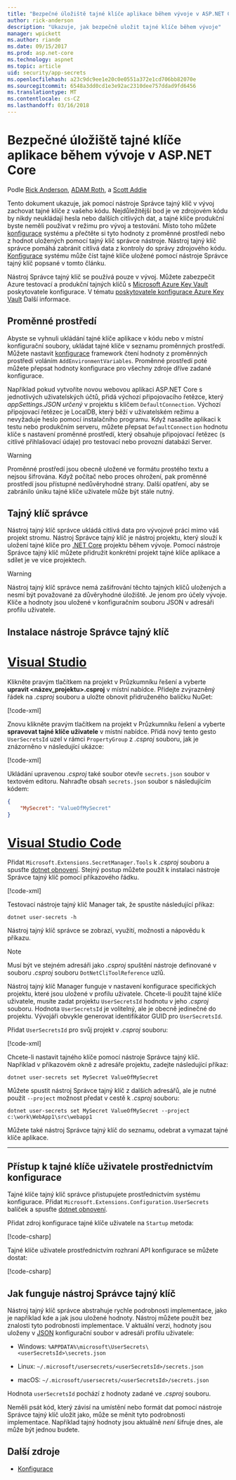 ```yaml
---
title: "Bezpečné úložiště tajné klíče aplikace během vývoje v ASP.NET Core"
author: rick-anderson
description: "Ukazuje, jak bezpečně uložit tajné klíče během vývoje"
manager: wpickett
ms.author: riande
ms.date: 09/15/2017
ms.prod: asp.net-core
ms.technology: aspnet
ms.topic: article
uid: security/app-secrets
ms.openlocfilehash: a23c9dc9ee1e20c0e0551a372e1cd706bb82070e
ms.sourcegitcommit: 6548a3dd0cd1e3e92ac2310dee757ddad9fd6456
ms.translationtype: MT
ms.contentlocale: cs-CZ
ms.lasthandoff: 03/16/2018
---
```

# <a name="safe-storage-of-app-secrets-during-development-in-aspnet-core"></a>Bezpečné úložiště tajné klíče aplikace během vývoje v ASP.NET Core

Podle [Rick Anderson](https://twitter.com/RickAndMSFT), [ADAM Roth](https://github.com/danroth27), a [Scott Addie](https://scottaddie.com) 

Tento dokument ukazuje, jak pomocí nástroje Správce tajný klíč v vývoj zachovat tajné klíče z vašeho kódu. Nejdůležitější bod je ve zdrojovém kódu by nikdy neukládají hesla nebo dalších citlivých dat, a tajné klíče produkční byste neměli používat v režimu pro vývoj a testování. Místo toho můžete [konfigurace](xref:fundamentals/configuration/index) systému a přečtěte si tyto hodnoty z proměnné prostředí nebo z hodnot uložených pomocí tajný klíč správce nástroje. Nástroj tajný klíč správce pomáhá zabránit citlivá data z kontroly do správy zdrojového kódu. [Konfigurace](xref:fundamentals/configuration/index) systému může číst tajné klíče uložené pomocí nástroje Správce tajný klíč popsané v tomto článku.

Nástroj Správce tajný klíč se používá pouze v vývoj. Můžete zabezpečit Azure testovací a produkční tajných klíčů s [Microsoft Azure Key Vault](https://azure.microsoft.com/services/key-vault/) poskytovatele konfigurace. V tématu [poskytovatele konfigurace Azure Key Vault](https://docs.microsoft.com/aspnet/core/security/key-vault-configuration) Další informace.

## <a name="environment-variables"></a>Proměnné prostředí

Abyste se vyhnuli ukládání tajné klíče aplikace v kódu nebo v místní konfigurační soubory, ukládat tajné klíče v seznamu proměnných prostředí. Můžete nastavit [konfigurace](xref:fundamentals/configuration/index) framework čtení hodnoty z proměnných prostředí voláním `AddEnvironmentVariables`. Proměnné prostředí poté můžete přepsat hodnoty konfigurace pro všechny zdroje dříve zadané konfigurace.

Například pokud vytvoříte novou webovou aplikaci ASP.NET Core s jednotlivých uživatelských účtů, přidá výchozí připojovacího řetězce, který *appSettings.JSON určený* v projektu s klíčem `DefaultConnection`. Výchozí připojovací řetězec je LocalDB, který běží v uživatelském režimu a nevyžaduje heslo pomocí instalačního programu. Když nasadíte aplikaci k testu nebo produkčním serveru, můžete přepsat `DefaultConnection` hodnotu klíče s nastavení proměnné prostředí, který obsahuje připojovací řetězec (s citlivé přihlašovací údaje) pro testovací nebo provozní databázi Server.

>[!WARNING]
> Proměnné prostředí jsou obecně uložené ve formátu prostého textu a nejsou šifrována. Když počítač nebo proces ohrožení, pak proměnné prostředí jsou přístupné nedůvěryhodné strany. Další opatření, aby se zabránilo úniku tajné klíče uživatele může být stále nutný.

## <a name="secret-manager"></a>Tajný klíč správce

Nástroj tajný klíč správce ukládá citlivá data pro vývojové práci mimo váš projekt stromu. Nástroj Správce tajný klíč je nástroj projektu, který slouží k uložení tajné klíče pro [.NET Core](https://www.microsoft.com/net/core) projektu během vývoje. Pomocí nástroje Správce tajný klíč můžete přidružit konkrétní projekt tajné klíče aplikace a sdílet je ve více projektech.

>[!WARNING]
> Nástroj tajný klíč správce nemá zašifrování těchto tajných klíčů uložených a nesmí být považované za důvěryhodné úložiště. Je jenom pro účely vývoje. Klíče a hodnoty jsou uložené v konfiguračním souboru JSON v adresáři profilu uživatele.

## <a name="installing-the-secret-manager-tool"></a>Instalace nástroje Správce tajný klíč

# <a name="visual-studiotabvisual-studio"></a>[Visual Studio](#tab/visual-studio)

Klikněte pravým tlačítkem na projekt v Průzkumníku řešení a vyberte **upravit \<název_projektu\>.csproj** v místní nabídce. Přidejte zvýrazněný řádek na *.csproj* souboru a uložte obnovit přidruženého balíčku NuGet:

[!code-xml[](app-secrets/sample/UserSecrets/UserSecrets-before.csproj?highlight=10)]

Znovu klikněte pravým tlačítkem na projekt v Průzkumníku řešení a vyberte **spravovat tajné klíče uživatele** v místní nabídce. Přidá nový tento gesto `UserSecretsId` uzel v rámci `PropertyGroup` z *.csproj* souboru, jak je znázorněno v následující ukázce:

[!code-xml[](app-secrets/sample/UserSecrets/UserSecrets-after.csproj?highlight=4)]

Ukládání upravenou *.csproj* také soubor otevře `secrets.json` soubor v textovém editoru. Nahraďte obsah `secrets.json` soubor s následujícím kódem:

```json
{
    "MySecret": "ValueOfMySecret"
}
```

# <a name="visual-studio-codetabvisual-studio-code"></a>[Visual Studio Code](#tab/visual-studio-code)

Přidat `Microsoft.Extensions.SecretManager.Tools` k *.csproj* souboru a spusťte [dotnet obnovení](/dotnet/core/tools/dotnet-restore). Stejný postup můžete použít k instalaci nástroje Správce tajný klíč pomocí příkazového řádku.

[!code-xml[](app-secrets/sample/UserSecrets/UserSecrets-before.csproj?highlight=10)]

Testovací nástroje tajný klíč Manager tak, že spustíte následující příkaz:

```console
dotnet user-secrets -h
```

Nástroj tajný klíč správce se zobrazí, využití, možnosti a nápovědu k příkazu.

> [!NOTE]
> Musí být ve stejném adresáři jako *.csproj* spuštění nástroje definované v souboru *.csproj* souboru `DotNetCliToolReference` uzlů.

Nástroj tajný klíč Manager funguje v nastavení konfigurace specifických projektu, které jsou uložené v profilu uživatele. Chcete-li použít tajné klíče uživatele, musíte zadat projektu `UserSecretsId` hodnotu v jeho *.csproj* souboru. Hodnota `UserSecretsId` je volitelný, ale je obecně jedinečné do projektu. Vývojáři obvykle generovat identifikátor GUID pro `UserSecretsId`.

Přidat `UserSecretsId` pro svůj projekt v *.csproj* souboru:

[!code-xml[](app-secrets/sample/UserSecrets/UserSecrets-after.csproj?highlight=4)]

Chcete-li nastavit tajného klíče pomocí nástroje Správce tajný klíč. Například v příkazovém okně z adresáře projektu, zadejte následující příkaz:

```console
dotnet user-secrets set MySecret ValueOfMySecret
```

Můžete spustit nástroj Správce tajný klíč z dalších adresářů, ale je nutné použít `--project` možnost předat v cestě k *.csproj* souboru:
 
```console
dotnet user-secrets set MySecret ValueOfMySecret --project c:\work\WebApp1\src\webapp1
```

Můžete také nástroj Správce tajný klíč do seznamu, odebrat a vymazat tajné klíče aplikace.

-----

## <a name="accessing-user-secrets-via-configuration"></a>Přístup k tajné klíče uživatele prostřednictvím konfigurace

Tajné klíče tajný klíč správce přistupujete prostřednictvím systému konfigurace. Přidat `Microsoft.Extensions.Configuration.UserSecrets` balíček a spusťte [dotnet obnovení](/dotnet/core/tools/dotnet-restore).

Přidat zdroj konfigurace tajné klíče uživatele na `Startup` metoda:

[!code-csharp[](app-secrets/sample/UserSecrets/Startup.cs?highlight=16-19)]

Tajné klíče uživatele prostřednictvím rozhraní API konfigurace se můžete dostat:

[!code-csharp[](app-secrets/sample/UserSecrets/Startup.cs?highlight=26-29)]

## <a name="how-the-secret-manager-tool-works"></a>Jak funguje nástroj Správce tajný klíč

Nástroj tajný klíč správce abstrahuje rychle podrobnosti implementace, jako je například kde a jak jsou uložené hodnoty. Nástroj můžete použít bez znalosti tyto podrobnosti implementace. V aktuální verzi, hodnoty jsou uloženy v [JSON](http://json.org/) konfigurační soubor v adresáři profilu uživatele:

* Windows: `%APPDATA%\microsoft\UserSecrets\<userSecretsId>\secrets.json`

* Linux: `~/.microsoft/usersecrets/<userSecretsId>/secrets.json`

* macOS: `~/.microsoft/usersecrets/<userSecretsId>/secrets.json`

Hodnota `userSecretsId` pochází z hodnoty zadané ve *.csproj* souboru.

Neměli psát kód, který závisí na umístění nebo formát dat pomocí nástroje Správce tajný klíč uložit jako, může se měnit tyto podrobnosti implementace. Například tajný hodnoty jsou aktuálně *není* šifruje dnes, ale může být jednou budete.

## <a name="additional-resources"></a>Další zdroje

* [Konfigurace](xref:fundamentals/configuration/index)
